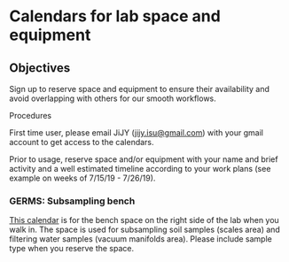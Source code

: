 # Calendars for lab space and equipment
## Objectives

 
Sign up to reserve space and equipment to ensure their availability and avoid overlapping with others for our smooth workflows.
 
Procedures
 
First time user, please email JiJY (jijy.isu@gmail.com) with your gmail account to get access to the calendars.
 
Prior to usage, reserve space and/or equipment with your name and brief activity and a well estimated timeline according to your work plans (see example on weeks of 7/15/19 - 7/26/19).

### GERMS: Subsampling bench

[This calendar](https://calendar.google.com/calendar/b/1?cid=aXYxZjlycm00ZDRma2hsNzNha3NlZHFxaHNAZ3JvdXAuY2FsZW5kYXIuZ29vZ2xlLmNvbQ) is for the bench space on the right side of the lab when you walk in. The space is used for subsampling soil samples (scales area) and filtering water samples (vacuum manifolds area). Please include sample type when you reserve the space.
